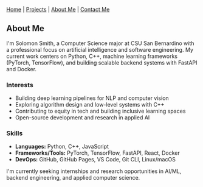 [Home](./index.md) | [Projects](./projects.md) | [About Me](./about.md) | [Contact Me](mailto:solomonsmithdev@gmail.com)

## About Me

I'm Solomon Smith, a Computer Science major at CSU San Bernardino with a professional focus on artificial intelligence and software engineering. My current work centers on Python, C++, machine learning frameworks (PyTorch, TensorFlow), and building scalable backend systems with FastAPI and Docker.

### Interests

- Building deep learning pipelines for NLP and computer vision
- Exploring algorithm design and low-level systems with C++
- Contributing to equity in tech and building inclusive learning spaces
- Open-source development and research in applied AI

### Skills

- **Languages:** Python, C++, JavaScript
- **Frameworks/Tools:** PyTorch, TensorFlow, FastAPI, React, Docker
- **DevOps:** GitHub, GitHub Pages, VS Code, Git CLI, Linux/macOS

I'm currently seeking internships and research opportunities in AI/ML, backend engineering, and applied computer science.
